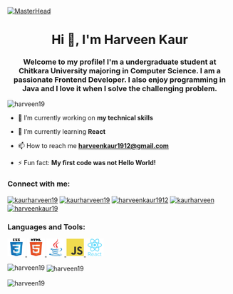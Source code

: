 [![MasterHead](https://camo.githubusercontent.com/5e3babfce4609dcd669a8f2a6d37b47c85486729942c57c5afbfc715f0b5dff7/68747470733a2f2f7777772e6469676974616c736f6c7574696f6e73657276696365732e636f6d2f696d672f73657276696365732f776562253230646576656c6f706d656e742e676966)](https://harveen19.io)
<h1 align="center">Hi 👋, I'm Harveen Kaur</h1>
<h3 align="center">Welcome to my profile! I'm a undergraduate student at Chitkara University majoring in Computer Science. I am a passionate Frontend Developer. I also enjoy programming in Java and I love it when I solve the challenging problem.</h3>

<p align="left"> <img src="https://komarev.com/ghpvc/?username=harveen19&label=Profile%20views&color=0e75b6&style=flat" alt="harveen19" /> </p>

- 🔭 I’m currently working on **my technical skills**

- 🌱 I’m currently learning **React**

- 📫 How to reach me **harveenkaur1912@gmail.com**

- ⚡ Fun fact: **My first code was not Hello World!**

<h3 align="left">Connect with me:</h3>
<p align="left">
<a href="https://linkedin.com/in/kaurharveen19" target="blank"><img align="center" src="https://raw.githubusercontent.com/rahuldkjain/github-profile-readme-generator/master/src/images/icons/Social/linked-in-alt.svg" alt="kaurharveen19" height="30" width="40" /></a>
<a href="https://instagram.com/kaurharveen19" target="blank"><img align="center" src="https://raw.githubusercontent.com/rahuldkjain/github-profile-readme-generator/master/src/images/icons/Social/instagram.svg" alt="kaurharveen19" height="30" width="40" /></a>
<a href="https://www.hackerrank.com/harveenkaur1912" target="blank"><img align="center" src="https://raw.githubusercontent.com/rahuldkjain/github-profile-readme-generator/master/src/images/icons/Social/hackerrank.svg" alt="harveenkaur1912" height="30" width="40" /></a>
<a href="https://www.leetcode.com/kaurharveen" target="blank"><img align="center" src="https://raw.githubusercontent.com/rahuldkjain/github-profile-readme-generator/master/src/images/icons/Social/leet-code.svg" alt="kaurharveen" height="30" width="40" /></a>
<a href="https://auth.geeksforgeeks.org/user/harveenkaur19" target="blank"><img align="center" src="https://raw.githubusercontent.com/rahuldkjain/github-profile-readme-generator/master/src/images/icons/Social/geeks-for-geeks.svg" alt="harveenkaur19" height="30" width="40" /></a>
</p>

<h3 align="left">Languages and Tools:</h3>
<p align="left"> <a href="https://www.w3schools.com/css/" target="_blank" rel="noreferrer"> <img src="https://raw.githubusercontent.com/devicons/devicon/master/icons/css3/css3-original-wordmark.svg" alt="css3" width="40" height="40"/> </a> <a href="https://www.w3.org/html/" target="_blank" rel="noreferrer"> <img src="https://raw.githubusercontent.com/devicons/devicon/master/icons/html5/html5-original-wordmark.svg" alt="html5" width="40" height="40"/> </a> <a href="https://www.java.com" target="_blank" rel="noreferrer"> <img src="https://raw.githubusercontent.com/devicons/devicon/master/icons/java/java-original.svg" alt="java" width="40" height="40"/> </a> <a href="https://developer.mozilla.org/en-US/docs/Web/JavaScript" target="_blank" rel="noreferrer"> <img src="https://raw.githubusercontent.com/devicons/devicon/master/icons/javascript/javascript-original.svg" alt="javascript" width="40" height="40"/> </a> <a href="https://reactjs.org/" target="_blank" rel="noreferrer"> <img src="https://raw.githubusercontent.com/devicons/devicon/master/icons/react/react-original-wordmark.svg" alt="react" width="40" height="40"/> </a> </p>

<p><img align="left" src="https://github-readme-stats.vercel.app/api/top-langs?username=harveen19&show_icons=true&locale=en&layout=compact" alt="harveen19" /></p>

<p>&nbsp;<img align="center" src="https://github-readme-stats.vercel.app/api?username=harveen19&show_icons=true&locale=en" alt="harveen19" /></p>

<p><img align="center" src="https://github-readme-streak-stats.herokuapp.com/?user=harveen19&" alt="harveen19" /></p>
